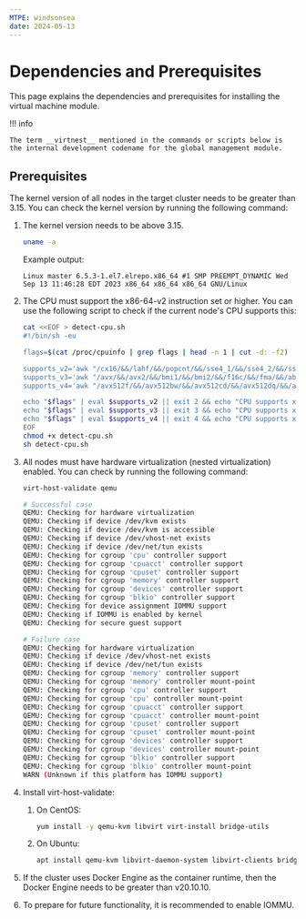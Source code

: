 ```yaml
---
MTPE: windsonsea
date: 2024-05-13
---
```


# Dependencies and Prerequisites

This page explains the dependencies and prerequisites for installing the virtual machine module.

!!! info

    The term __virtnest__ mentioned in the commands or scripts below is the internal development codename for the global management module.

## Prerequisites

The kernel version of all nodes in the target cluster needs to be greater than 3.15. You can check the kernel version by running the following command:

1. The kernel version needs to be above 3.15.

    ```bash
    uname -a
    ```

    Example output:

    ```output
    Linux master 6.5.3-1.el7.elrepo.x86_64 #1 SMP PREEMPT_DYNAMIC Wed Sep 13 11:46:28 EDT 2023 x86_64 x86_64 x86_64 GNU/Linux
    ```

2. The CPU must support the x86-64-v2 instruction set or higher. You can use the following script to check if the current node's CPU supports this:

    ```sh
    cat <<EOF > detect-cpu.sh
    #!/bin/sh -eu
    
    flags=$(cat /proc/cpuinfo | grep flags | head -n 1 | cut -d: -f2)
    
    supports_v2='awk "/cx16/&&/lahf/&&/popcnt/&&/sse4_1/&&/sse4_2/&&/ssse3/ {found=1} END {exit !found}"'
    supports_v3='awk "/avx/&&/avx2/&&/bmi1/&&/bmi2/&&/f16c/&&/fma/&&/abm/&&/movbe/&&/xsave/ {found=1} END {exit !found}"'
    supports_v4='awk "/avx512f/&&/avx512bw/&&/avx512cd/&&/avx512dq/&&/avx512vl/ {found=1} END {exit !found}"'
    
    echo "$flags" | eval $supports_v2 || exit 2 && echo "CPU supports x86-64-v2"
    echo "$flags" | eval $supports_v3 || exit 3 && echo "CPU supports x86-64-v3"
    echo "$flags" | eval $supports_v4 || exit 4 && echo "CPU supports x86-64-v4"
    EOF
    chmod +x detect-cpu.sh
    sh detect-cpu.sh
    ```

3. All nodes must have hardware virtualization (nested virtualization) enabled. You can check by running the following command:

    ```sh
    virt-host-validate qemu
    ```

    ```sh
    # Successful case
    QEMU: Checking for hardware virtualization                                 : PASS
    QEMU: Checking if device /dev/kvm exists                                   : PASS
    QEMU: Checking if device /dev/kvm is accessible                            : PASS
    QEMU: Checking if device /dev/vhost-net exists                             : PASS
    QEMU: Checking if device /dev/net/tun exists                               : PASS
    QEMU: Checking for cgroup 'cpu' controller support                         : PASS
    QEMU: Checking for cgroup 'cpuacct' controller support                     : PASS
    QEMU: Checking for cgroup 'cpuset' controller support                      : PASS
    QEMU: Checking for cgroup 'memory' controller support                      : PASS
    QEMU: Checking for cgroup 'devices' controller support                     : PASS
    QEMU: Checking for cgroup 'blkio' controller support                       : PASS
    QEMU: Checking for device assignment IOMMU support                         : PASS
    QEMU: Checking if IOMMU is enabled by kernel                               : PASS
    QEMU: Checking for secure guest support                                    : WARN (Unknown if this platform has Secure Guest support)
    
    # Failure case
    QEMU: Checking for hardware virtualization                                 : FAIL (Only emulated CPUs are available, performance will be significantly limited)
    QEMU: Checking if device /dev/vhost-net exists                             : PASS
    QEMU: Checking if device /dev/net/tun exists                               : PASS
    QEMU: Checking for cgroup 'memory' controller support                      : PASS
    QEMU: Checking for cgroup 'memory' controller mount-point                  : PASS
    QEMU: Checking for cgroup 'cpu' controller support                         : PASS
    QEMU: Checking for cgroup 'cpu' controller mount-point                     : PASS
    QEMU: Checking for cgroup 'cpuacct' controller support                     : PASS
    QEMU: Checking for cgroup 'cpuacct' controller mount-point                 : PASS
    QEMU: Checking for cgroup 'cpuset' controller support                      : PASS
    QEMU: Checking for cgroup 'cpuset' controller mount-point                  : PASS
    QEMU: Checking for cgroup 'devices' controller support                     : PASS
    QEMU: Checking for cgroup 'devices' controller mount-point                 : PASS
    QEMU: Checking for cgroup 'blkio' controller support                       : PASS
    QEMU: Checking for cgroup 'blkio' controller mount-point                   : PASS
    WARN (Unknown if this platform has IOMMU support)
    ```

4. Install virt-host-validate:

    1. On CentOS:

        ```bash
        yum install -y qemu-kvm libvirt virt-install bridge-utils
        ```

    2. On Ubuntu:

        ```bash
        apt install qemu-kvm libvirt-daemon-system libvirt-clients bridge-utils
        ```

5. If the cluster uses Docker Engine as the container runtime, then the Docker Engine needs to be greater than v20.10.10.

6. To prepare for future functionality, it is recommended to enable IOMMU.
